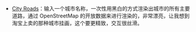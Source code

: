 - [City Roads](https://x.com/vikingmute/status/1871443294473060521)：输入一个城市名称，一次性用黑白的方式渲染出城市的所有主要道路，通过 OpenStreetMap 的开放数据来进行渲染的，非常漂亮，让我想到淘宝上卖的那种城市挂画，这个要更精致，交互很丝滑。